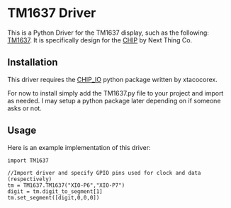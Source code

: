 # TM1637 Driver

This is a Python Driver for the TM1637 display, such as the following: [TM1637](https://www.amazon.com/HiLetgo-Digital-Segment-Display-Arduino/dp/B01DKISMXK/ref=sr_1_2?ie=UTF8&qid=1493866378&sr=8-2&keywords=TM1637). It is specifically design for the [CHIP](getchip.com) by Next Thing Co.

## Installation

This driver requires the [CHIP_IO](https://github.com/xtacocorex/CHIP_IO) python package written by xtacocorex.

For now to install simply add the TM1637.py file to your project and import as needed. I may setup a python package later depending on if someone asks or not.

## Usage

Here is an example implementation of this driver:

```
import TM1637

//Import driver and specify GPIO pins used for clock and data (respectively)
tm = TM1637.TM1637("XIO-P6","XIO-P7")
digit = tm.digit_to_segment[1]
tm.set_segment([digit,0,0,0])


```
